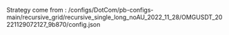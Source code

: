 Strategy come from : /configs/DotCom/pb-configs-main/recursive_grid/recursive_single_long_noAU_2022_11_28/OMGUSDT_20221129072127_9b870/config.json